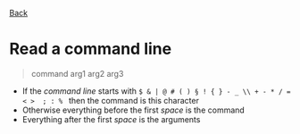 [Back](../README.md)

# Read a command line

 > command arg1 arg2 arg3

* If the *command line* starts with `$ & | @ # ( ) § ! { } - _ \\ + - * / = < >  ; : % ` then the command is this character
 * Otherwise everything before the first *space* is the command
 * Everything after the first *space* is the arguments